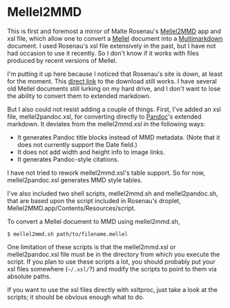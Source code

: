 # Mellel2MMD

This is first and foremost a mirror of Malte Rosenau's [Mellel2MMD][]
app and xsl file, which allow one to convert a [Mellel][] document into
a [Multimarkdown][] document. I used Rosenau's xsl file extensively
in the past, but I have not had occasion to use it recently. So I don't
know if it works with files produced by recent versions of Mellel.

I'm putting it up here because I noticed that Rosenau's site is down, at
least for the moment. This [direct link][] to the download still works.
I have several old Mellel documents still lurking on my hard drive, and
I don't want to lose the ability to convert them to extended markdown.

But I also could not resist adding a couple of things. First, I've added
an xsl file, mellel2pandoc.xsl, for converting directly to [Pandoc][]'s
extended markdown. It deviates from the mellel2mmd.xsl in the following
ways:

-   It generates Pandoc title blocks instead of MMD metadata. (Note that
    it does not currently support the Date field.)
-   It does not add width and height info to image links.
-   It generates Pandoc-style citations.

I have not tried to rework mellel2mmd.xsl's table support. So for now,
mellel2pandoc.xsl generates MMD style tables.

I've also included two shell scripts, mellel2mmd.sh and
mellel2pandoc.sh, that are based upon the script included in Rosenau's
droplet, Mellel2MMD.app/Contents/Resources/script. 

To convert a Mellel document to MMD using mellel2mmd.sh, 

    $ mellel2mmd.sh path/to/filename.mellel

One limitation of these scripts is that the mellel2mmd.xsl or
mellel2pandoc.xsl file must be in the directory from which you execute
the script. If you plan to use these scripts a lot, you should probably
put your xsl files somewhere (`~/.xsl/`?) and modify the scripts to point 
to them via absolute paths.

If you want to use the xsl files directly with xsltproc, just take a
look at the scripts; it should be obvious enough what to do.

  [Mellel2MMD]: http://wwwuser.gwdg.de/~mrosena/
  [Mellel]: http://www.mellel.com/
  [Multimarkdown]: http://fletcherpenney.net/multimarkdown/
  [direct link]: http://wwwuser.gwdg.de/~mrosena/mellel2mmd.zip
  [Pandoc]: http://johnmacfarlane.net/pandoc/
